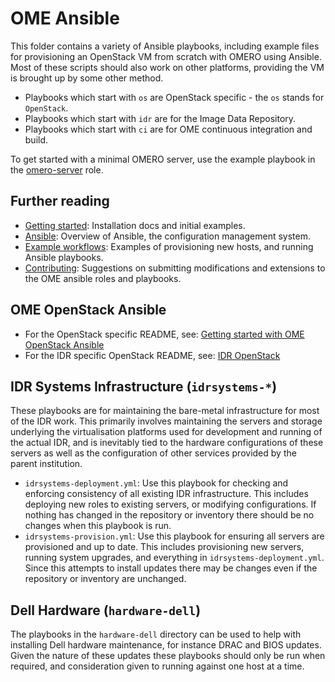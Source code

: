 OME Ansible
===========

This folder contains a variety of Ansible playbooks, including example files for provisioning an OpenStack VM from scratch with OMERO using Ansible.
Most of these scripts should also work on other platforms, providing the VM is brought up by some other method.

- Playbooks which start with `os` are OpenStack specific - the `os` stands for `OpenStack`.
- Playbooks which start with `idr` are for the Image Data Repository.
- Playbooks which start with `ci` are for OME continuous integration and build.

To get started with a minimal OMERO server, use the example playbook in the [omero-server](https://github.com/openmicroscopy/ansible-role-omero-server) role.


Further reading
---------------

- [Getting started](../docs/ansible/installation.md): Installation docs and initial examples.
- [Ansible](../docs/ansible/ansible.md): Overview of Ansible, the configuration management system.
- [Example workflows](../docs/ansible/example_workflows.md): Examples of provisioning new hosts, and running Ansible playbooks.
- [Contributing](../docs/ansible/contributing.md): Suggestions on submitting modifications and extensions to the OME ansible roles and playbooks.


OME OpenStack Ansible
----------------------

- For the OpenStack specific README, see: [Getting started with OME OpenStack Ansible](README-os.md)
- For the IDR specific OpenStack README, see: [IDR OpenStack](README-os-idr.md)


IDR Systems Infrastructure (`idrsystems-*`)
-------------------------------------------

These playbooks are for maintaining the bare-metal infrastructure for most of the IDR work.
This primarily involves maintaining the servers and storage underlying the virtualisation platforms used for development and running of the actual IDR, and is inevitably tied to the hardware configurations of these servers as well as the configuration of other services provided by the parent institution.

- `idrsystems-deployment.yml`: Use this playbook for checking and enforcing consistency of all existing IDR infrastructure.
  This includes deploying new roles to existing servers, or modifying configurations.
  If nothing has changed in the repository or inventory there should be no changes when this playbook is run.
- `idrsystems-provision.yml`: Use this playbook for ensuring all servers are provisioned and up to date.
  This includes provisioning new servers, running system upgrades, and everything in `idrsystems-deployment.yml`.
  Since this attempts to install updates there may be changes even if the repository or inventory are unchanged.


Dell Hardware (`hardware-dell`)
-------------------------------

The playbooks in the `hardware-dell` directory can be used to help with installing Dell hardware maintenance, for instance DRAC and BIOS updates.
Given the nature of these updates these playbooks should only be run when required, and consideration given to running against one host at a time.
